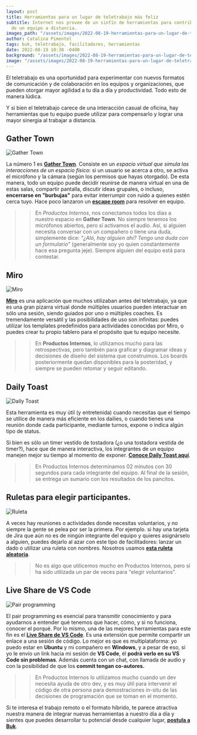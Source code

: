 ```yaml
---
layout: post
title: Herramientas para un lugar de teletrabajo más feliz
subtitle: Internet nos provee de un sinfín de herramientas para contribuir a la sinergia
  de un equipo a distancia.
images_path: "/assets/images/2022-08-19-herramientas-para-un-lugar-de-teletrabajo-mas-feliz"
author: Catalina Pimentel
tags: buk, teletrabajo, facilitadores, herramientas
date: 2022-08-19 10:30 -0400
background: "/assets/images/2022-08-19-herramientas-para-un-lugar-de-teletrabajo-mas-feliz/bg.jpg"
image: "/assets/images/2022-08-19-herramientas-para-un-lugar-de-teletrabajo-mas-feliz/thumbnail.jpg"
---
```

El teletrabajo es una oportunidad para experimentar con nuevos formatos de comunicación y de colaboración en los equipos y organizaciones, que pueden otorgar mayor agilidad a tu día a día y productividad. Todo esto de manera lúdica.

Y si bien el teletrabajo carece de una interacción casual de oficina, hay herramientas que tu equipo puede utilizar para compensarlo y lograr una mayor sinergia al trabajar a distancia.

## Gather Town

![Gather Town]({{page.images_path}}/gather.png)

La número 1 es [**Gather Town**](https://www.gather.town). Consiste en un _espacio virtual que simula las interacciones de un espacio físico_: si un usuario se acerca a otro, se activa el micrófono y la cámara (según los permisos que hayas otorgado).
De esta manera, todo un equipo puede decidir reunirse de manera virtual en una de estas salas, compartir pantalla, discutir ideas grupales, o incluso, **encerrarse en "burbujas"** para evitar interrumpir con ruido a quienes estén cerca tuyo. Hace poco lanzaron un [**escape room**](https://escape.gather.town) para resolver en equipo.


>> En *Productos Internos*, nos conectamos todos los días a nuestro espacio en **Gather Town**. No siempre tenemos los micrófonos abiertos, pero sí activamos el audio. Así, si alguien necesita conversar con un compañero o tiene una duda, simplemente dice: _"¿Aló, hay alguien ahí? Tengo una duda con un formulario"_ (generalmente soy yo quien constantemente hace esa pregunta jeje). Siempre alguien del equipo está para contestar.


## Miro

![Miro]({{page.images_path}}/miro.png)

[**Miro**](https://miro.com) es una aplicación que muchos utilizaban antes del teletrabajo, ya que es una gran pizarra virtual donde múltiples usuarios pueden interactuar en sólo una sesión, siendo guiados por uno o múltiples coaches. Es tremendamente versátil y las posibilidades de uso son infinitas: puedes utilizar los templates predefinidos para actividades conocidas por Miro, o puedes crear tu propio tablero para el propósito que tu equipo necesite. 

>> En **Productos Internos**, lo utilizamos mucho para las retrospectivas, pero también para graficar y diagramar ideas y decisiones de diseño del sistema que construimos. Los boards posteriormente quedan disponibles para la posteridad, y siempre se pueden retomar y seguir editando. 

## Daily Toast

![Daily Toast]({{page.images_path}}/tostadora.png)

Esta herramienta es muy útil (y entretenida) cuando necesitas que el tiempo se utilice de manera más eficiente en los dailies, o cuando tienes una reunión donde cada participante, mediante turnos, expone o indica algún tipo de status.

Si bien es sólo un timer vestido de tostadora (¿o una tostadora vestida de timer?), hace que de manera interactiva, los integrantes de un equipo manejen mejor su tiempo al momento de exponer.  [**Conoce Daily Toast aquí**](https://dailytoast.io).

>> En Productos Internos determinamos 02 minutos con 30 segundos para cada integrante del equipo. Al final de la sesión, se entrega un sumario con los resultados de los pancitos.

## Ruletas para elegir participantes.

![Ruleta]({{page.images_path}}/ruleta.png)

A veces hay reuniones o actividades donde necesitas voluntarios, y no siempre la gente se pelea por ser la primera. 
Por ejemplo. si hay una tarjeta de Jira que aún no es de ningún integrante del equipo y quieres asignárselo a alguien, puedes dejarlo al azar con este tipo de facilitadores: lanzar un dado o utilizar una ruleta con nombres. Nosotros usamos [**esta ruleta aleatoria**](https://es.piliapp.com/random/wheel).

>> No es algo que utilicemos mucho en Productos Internos, pero sí ha sido utilizada un par de veces para "elegir voluntarios". 

## Live Share de VS Code

![Pair programming]({{page.images_path}}/pair-programming.jpg)

El pair programming es esencial para transmitir conocimiento y para ayudarnos a entender qué tenemos que hacer, cómo, y si no funciona, conocer el porqué. Por lo mismo, una de las mejores herramientas para este fin es el [**Live Share de VS Code**](https://code.visualstudio.com/learn/collaboration/live-share). Es una extensión que permite compartir un enlace a una sesión de código. Lo mejor es que es multiplataforma: yo puedo estar en **Ubuntu** y mi compañero en **Windows**, y a pesar de eso, si yo le envío un link hacia mi sesión de **VS Code**, él **podrá verlo en su VS Code sin problemas**.
Además cuenta con un chat, con llamada de audio y con la posibilidad de que los **commit tengan co-autores.**

>> En Productos Internos lo utilizamos mucho cuando un dev necesita ayuda de otro dev, y es muy útil para intervenir el código de otra persona para demostraciones in-situ de las decisiones de programación que se toman en el momento.

Si te interesa el trabajo remoto o el formato híbrido, te parece atractiva nuestra manera de integrar nuevas herramientas a nuestro día a día y sientes que puedes desarrollar tu potencial desde cualquier lugar, [**postula a Buk**](https://buk.buk.cl/trabaja-con-nosotros).